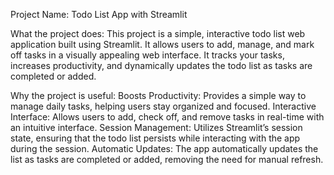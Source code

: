 Project Name: Todo List App with Streamlit

What the project does:
This project is a simple, interactive todo list web application built using Streamlit. It allows users to add, manage, and mark off tasks in a visually appealing web interface. It tracks your tasks, increases productivity, and dynamically updates the todo list as tasks are completed or added.

Why the project is useful:
Boosts Productivity: Provides a simple way to manage daily tasks, helping users stay organized and focused.
Interactive Interface: Allows users to add, check off, and remove tasks in real-time with an intuitive interface.
Session Management: Utilizes Streamlit’s session state, ensuring that the todo list persists while interacting with the app during the session.
Automatic Updates: The app automatically updates the list as tasks are completed or added, removing the need for manual refresh.
